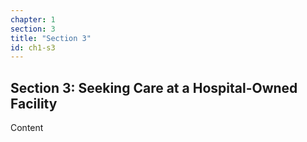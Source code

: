 ```yaml
---
chapter: 1
section: 3
title: "Section 3"
id: ch1-s3
---
```


## Section 3: Seeking Care at a Hospital-Owned Facility

Content
